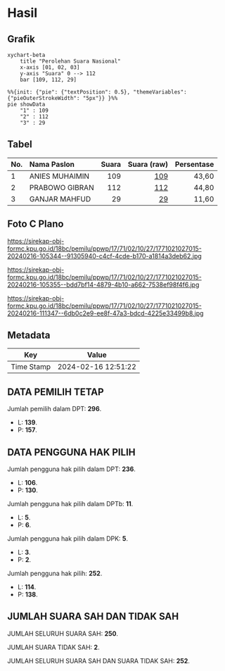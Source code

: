 # Hasil

## Grafik

```mermaid
xychart-beta
    title "Perolehan Suara Nasional"
    x-axis [01, 02, 03]
    y-axis "Suara" 0 --> 112
    bar [109, 112, 29]
```

```mermaid
%%{init: {"pie": {"textPosition": 0.5}, "themeVariables": {"pieOuterStrokeWidth": "5px"}} }%%
pie showData
    "1" : 109
    "2" : 112
    "3" : 29
```

## Tabel

| No. | Nama Paslon    | Suara | Suara (raw) | Persentase |
|:--- |:-------------- | -----:| -----------:| ----------:|
| 1   | ANIES MUHAIMIN | 109   | [109][p-1]  | 43,60      |
| 2   | PRABOWO GIBRAN | 112   | [112][p-2]  | 44,80      |
| 3   | GANJAR MAHFUD  | 29    | [29][p-3]   | 11,60      |


[p-1]: https://github.com/gigit-pemilu/pemilu-2024/blob/main/pilpres/hitung-suara/sub/17-bengkulu/sub/71-kota-bengkulu/sub/02-gading-cempaka/sub/1027-cempaka-permai/sub/015-tps/sub/paslon-1.txt
[p-2]: https://github.com/gigit-pemilu/pemilu-2024/blob/main/pilpres/hitung-suara/sub/17-bengkulu/sub/71-kota-bengkulu/sub/02-gading-cempaka/sub/1027-cempaka-permai/sub/015-tps/sub/paslon-2.txt
[p-3]: https://github.com/gigit-pemilu/pemilu-2024/blob/main/pilpres/hitung-suara/sub/17-bengkulu/sub/71-kota-bengkulu/sub/02-gading-cempaka/sub/1027-cempaka-permai/sub/015-tps/sub/paslon-3.txt

## Foto C Plano

https://sirekap-obj-formc.kpu.go.id/18bc/pemilu/ppwp/17/71/02/10/27/1771021027015-20240216-105344--91305940-c4cf-4cde-b170-a1814a3deb62.jpg

https://sirekap-obj-formc.kpu.go.id/18bc/pemilu/ppwp/17/71/02/10/27/1771021027015-20240216-105355--bdd7bf14-4879-4b10-a662-7538ef98f4f6.jpg

https://sirekap-obj-formc.kpu.go.id/18bc/pemilu/ppwp/17/71/02/10/27/1771021027015-20240216-111347--6db0c2e9-ee8f-47a3-bdcd-4225e33499b8.jpg


## Metadata

| Key        | Value               |
| ---------- | ------------------- |
| Time Stamp | 2024-02-16 12:51:22 |


## DATA PEMILIH TETAP

Jumlah pemilih dalam DPT: **296**.
 * L: **139**.
 * P: **157**.

## DATA PENGGUNA HAK PILIH

Jumlah pengguna hak pilih dalam DPT: **236**.
 * L: **106**.
 * P: **130**.

Jumlah pengguna hak pilih dalam DPTb: **11**.
 * L: **5**.
 * P: **6**.

Jumlah pengguna hak pilih dalam DPK: **5**.
 * L: **3**.
 * P: **2**.

Jumlah pengguna hak pilih: **252**.
 * L: **114**.
 * P: **138**.

## JUMLAH SUARA SAH DAN TIDAK SAH

JUMLAH SELURUH SUARA SAH: **250**.

JUMLAH SUARA TIDAK SAH: **2**.

JUMLAH SELURUH SUARA SAH DAN SUARA TIDAK SAH: **252**.


